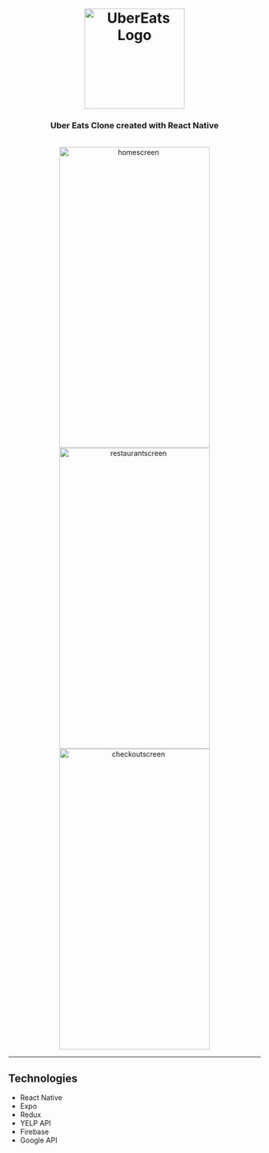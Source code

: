 <h1 align="center">
  <img width="200px" src="https://upload.wikimedia.org/wikipedia/commons/thumb/b/b3/Uber_Eats_2020_logo.svg/1280px-Uber_Eats_2020_logo.svg.png" alt="UberEats Logo" />
  <br />
</h1>

<h3 align="center">
   Uber  Eats Clone created with React Native</a>
</h3>

<div style="display: inline_block" align="center"><br>
  <img width="300px" height="600px" style="object-fit: contain" src="https://user-images.githubusercontent.com/75967993/201351909-66954258-36c6-4221-84e9-134ebb187af6.png" alt="homescreen"/>
  <img width="300px" height="600px"" style="object-fit: contain" src="https://user-images.githubusercontent.com/75967993/201351917-bc4906a0-0b48-4a84-b9c9-c852309a6c81.png" alt="restaurantscreen" />
  <img width="300px" height="600px" style="object-fit: contain" src="https://user-images.githubusercontent.com/75967993/201351906-c867a13f-3290-4f3f-8413-926b26e50363.png" alt="checkoutscreen" />
</div>

---

## Technologies

- React Native
- Expo
- Redux
- YELP API
- Firebase
- Google API
